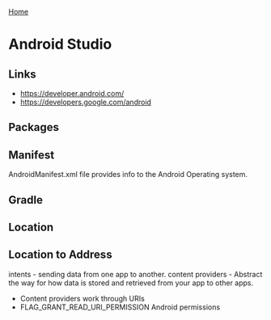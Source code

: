 [Home](./README.md)

# Android Studio

## Links
- https://developer.android.com/
- https://developers.google.com/android

## Packages

## Manifest
AndroidManifest.xml file provides info to the Android Operating system.

## Gradle

## Location

## Location to Address

intents - sending data from one app to another.
content providers - Abstract the way for how data is stored and retrieved from your app to other apps.
  - Content providers work through URIs
  - FLAG_GRANT_READ_URI_PERMISSION
Android permissions